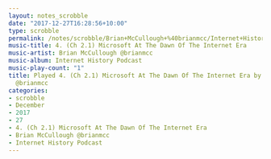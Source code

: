 ```yaml
---
layout: notes_scrobble
date: "2017-12-27T16:28:56+10:00"
type: scrobble
permalink: /notes/scrobble/Brian+McCullough+%40brianmcc/Internet+History+Podcast/6f7483089375de3dceda1bd486af4bf3713262b8.html
music-title: 4. (Ch 2.1) Microsoft At The Dawn Of The Internet Era
music-artist: Brian McCullough @brianmcc
music-album: Internet History Podcast
music-play-count: "1"
title: Played 4. (Ch 2.1) Microsoft At The Dawn Of The Internet Era by Brian McCullough
  @brianmcc
categories:
- scrobble
- December
- 2017
- 27
- 4. (Ch 2.1) Microsoft At The Dawn Of The Internet Era
- Brian McCullough @brianmcc
- Internet History Podcast
---
```

